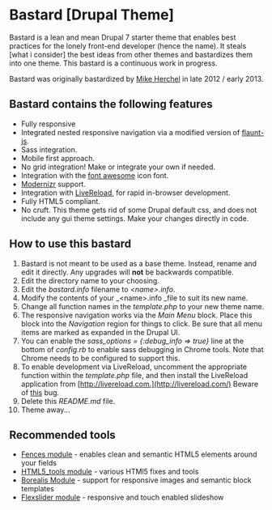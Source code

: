 # Bastard [Drupal Theme]

Bastard is a lean and mean Drupal 7 starter theme that enables best practices for the lonely front-end developer (hence the name). It steals [what i consider] the best ideas from other themes and bastardizes them into one theme. This bastard is a continuous work in progress.

Bastard was originally bastardized by [Mike Herchel](http://herchel.com) in late 2012 / early 2013. 

## Bastard contains the following features

*   Fully responsive
*   Integrated nested responsive navigation via a modified version of [flaunt-js](https://github.com/toddmotto/flaunt-js).
*   Sass integration.
*   Mobile first approach.
*   No grid integration! Make or integrate your own if needed.
*   Integration with the [font awesome](http://fortawesome.github.io/Font-Awesome/) icon font.
*   [Modernizr](http://modernizr.com/) support.
*   Integration with [LiveReload](http://livereload.com), for rapid in-browser development.
*   Fully HTML5 compliant.
*   No cruft. This theme gets rid of some Drupal default css, and  does not include any gui theme settings. Make your changes directly in code.

## How to use this bastard

1.  Bastard is not meant to be used as a base theme. Instead, rename and edit it directly. Any upgrades will **not** be backwards compatible.
2.  Edit the directory name to your choosing.
3.  Edit the _bastard.info_ filename to _&lt;name&gt;.info_.
4.  Modify the contents of your _&lt;name&gt;.info _file to suit its new name.
5.  Change all function names in the _template.php_ to your new theme name.
6.  The responsive navigation works via the _Main Menu_ block. Place this block into the _Navigation_ region for things to click. Be sure that all menu items are marked as expanded in the Drupal UI.
7.  You can enable the _sass_options = {:debug_info =&gt; true}_ line at the bottom of _config.rb_ to enable sass debugging in Chrome tools. Note that Chrome needs to be configured to support this.
8.  To enable development via LiveReload, uncomment the appropriate function within the _template.php_ file, and then install the LiveReload application from [http://livereload.com.](http://livereload.com/) Beware of [this](https://github.com/dz0ny/LiveReload-sublimetext2/issues/31) bug.
9.  Delete this _README.md_ file.
10.  Theme away...

## Recommended tools

*   [Fences module](http://drupal.org/project/fences) - enables clean and semantic HTML5 elements around your fields
*   [HTML5_tools module](http://drupal.org/project/html5_tools) - various HTMl5 fixes and tools
*   [Borealis Module](https://drupal.org/project/borealis) - support for responsive images and semantic block templates
*   [Flexslider module](http://drupal.org/project/flexslider) - responsive and touch enabled slideshow